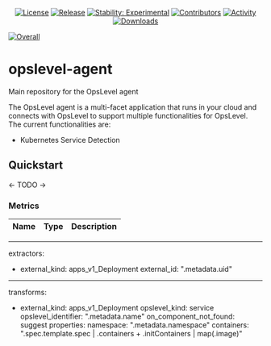 <p align="center">
    <a href="https://github.com/OpsLevel/opslevel-agent/blob/main/LICENSE">
        <img src="https://img.shields.io/github/license/OpsLevel/opslevel-agent.svg" alt="License" /></a>
    <a href="https://GitHub.com/OpsLevel/opslevel-agent/releases/">
        <img src="https://img.shields.io/github/v/release/OpsLevel/opslevel-agent" alt="Release" /></a>
    <a href="https://masterminds.github.io/stability/experimental.html">
        <img src="https://masterminds.github.io/stability/experimental.svg" alt="Stability: Experimental" /></a>
    <a href="https://github.com/OpsLevel/opslevel-agent/graphs/contributors">
        <img src="https://img.shields.io/github/contributors/OpsLevel/opslevel-agent" alt="Contributors" /></a>
    <a href="https://github.com/OpsLevel/opslevel-agent/pulse">
        <img src="https://img.shields.io/github/commit-activity/m/OpsLevel/opslevel-agent" alt="Activity" /></a>
    <a href="https://github.com/OpsLevel/opslevel-agent/releases">
        <img src="https://img.shields.io/github/downloads/OpsLevel/opslevel-agent/total" alt="Downloads" /></a>
</p>

[![Overall](https://img.shields.io/endpoint?style=flat&url=https%3A%2F%2Fapp.opslevel.com%2Fapi%2Fservice_level%2FjcZ9Qt0e3fce3G6Xbo767Z2tXbKKKZ6qsRGzHZWwRME)](https://app.opslevel.com/services/opslevel_agent/maturity-report)

# opslevel-agent
Main repository for the OpsLevel agent

The OpsLevel agent is a multi-facet application that runs in your cloud and connects with OpsLevel to support multiple
functionalities for OpsLevel.  The current functionalities are:

- Kubernetes Service Detection

## Quickstart

<- TODO ->

### Metrics

| Name                            | Type        | Description                                                   |
|---------------------------------|-------------|---------------------------------------------------------------|






---
extractors:
- external_kind: apps_v1_Deployment
  external_id: ".metadata.uid"
---
transforms:
- external_kind: apps_v1_Deployment
  opslevel_kind: service
  opslevel_identifier: ".metadata.name"
  on_component_not_found: suggest
  properties:
  namespace: ".metadata.namespace"
  containers: ".spec.template.spec | .containers + .initContainers | map(.image)"